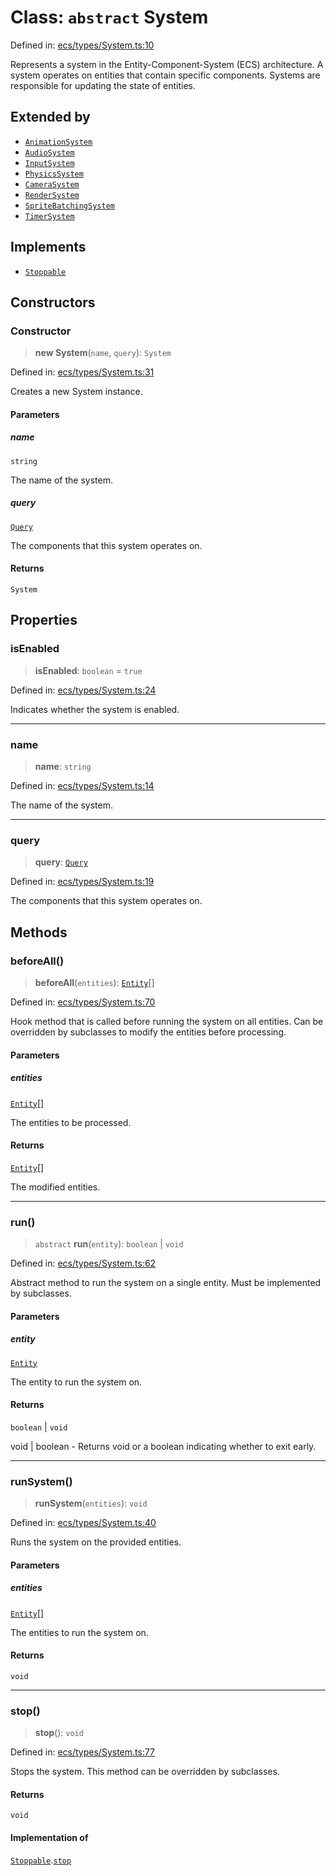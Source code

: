 # Class: `abstract` System

Defined in: [ecs/types/System.ts:10](https://github.com/Forge-Game-Engine/Forge/blob/7a38cd584d26e8fac97f61bf2359fb32ea34a7fc/src/ecs/types/System.ts#L10)

Represents a system in the Entity-Component-System (ECS) architecture.
A system operates on entities that contain specific components.
Systems are responsible for updating the state of entities.

## Extended by

- [`AnimationSystem`](AnimationSystem.md)
- [`AudioSystem`](AudioSystem.md)
- [`InputSystem`](InputSystem.md)
- [`PhysicsSystem`](PhysicsSystem.md)
- [`CameraSystem`](CameraSystem.md)
- [`RenderSystem`](RenderSystem.md)
- [`SpriteBatchingSystem`](SpriteBatchingSystem.md)
- [`TimerSystem`](TimerSystem.md)

## Implements

- [`Stoppable`](../interfaces/Stoppable.md)

## Constructors

### Constructor

> **new System**(`name`, `query`): `System`

Defined in: [ecs/types/System.ts:31](https://github.com/Forge-Game-Engine/Forge/blob/7a38cd584d26e8fac97f61bf2359fb32ea34a7fc/src/ecs/types/System.ts#L31)

Creates a new System instance.

#### Parameters

##### name

`string`

The name of the system.

##### query

[`Query`](../type-aliases/Query.md)

The components that this system operates on.

#### Returns

`System`

## Properties

### isEnabled

> **isEnabled**: `boolean` = `true`

Defined in: [ecs/types/System.ts:24](https://github.com/Forge-Game-Engine/Forge/blob/7a38cd584d26e8fac97f61bf2359fb32ea34a7fc/src/ecs/types/System.ts#L24)

Indicates whether the system is enabled.

***

### name

> **name**: `string`

Defined in: [ecs/types/System.ts:14](https://github.com/Forge-Game-Engine/Forge/blob/7a38cd584d26e8fac97f61bf2359fb32ea34a7fc/src/ecs/types/System.ts#L14)

The name of the system.

***

### query

> **query**: [`Query`](../type-aliases/Query.md)

Defined in: [ecs/types/System.ts:19](https://github.com/Forge-Game-Engine/Forge/blob/7a38cd584d26e8fac97f61bf2359fb32ea34a7fc/src/ecs/types/System.ts#L19)

The components that this system operates on.

## Methods

### beforeAll()

> **beforeAll**(`entities`): [`Entity`](Entity.md)[]

Defined in: [ecs/types/System.ts:70](https://github.com/Forge-Game-Engine/Forge/blob/7a38cd584d26e8fac97f61bf2359fb32ea34a7fc/src/ecs/types/System.ts#L70)

Hook method that is called before running the system on all entities.
Can be overridden by subclasses to modify the entities before processing.

#### Parameters

##### entities

[`Entity`](Entity.md)[]

The entities to be processed.

#### Returns

[`Entity`](Entity.md)[]

The modified entities.

***

### run()

> `abstract` **run**(`entity`): `boolean` \| `void`

Defined in: [ecs/types/System.ts:62](https://github.com/Forge-Game-Engine/Forge/blob/7a38cd584d26e8fac97f61bf2359fb32ea34a7fc/src/ecs/types/System.ts#L62)

Abstract method to run the system on a single entity.
Must be implemented by subclasses.

#### Parameters

##### entity

[`Entity`](Entity.md)

The entity to run the system on.

#### Returns

`boolean` \| `void`

void | boolean - Returns void or a boolean indicating whether to exit early.

***

### runSystem()

> **runSystem**(`entities`): `void`

Defined in: [ecs/types/System.ts:40](https://github.com/Forge-Game-Engine/Forge/blob/7a38cd584d26e8fac97f61bf2359fb32ea34a7fc/src/ecs/types/System.ts#L40)

Runs the system on the provided entities.

#### Parameters

##### entities

[`Entity`](Entity.md)[]

The entities to run the system on.

#### Returns

`void`

***

### stop()

> **stop**(): `void`

Defined in: [ecs/types/System.ts:77](https://github.com/Forge-Game-Engine/Forge/blob/7a38cd584d26e8fac97f61bf2359fb32ea34a7fc/src/ecs/types/System.ts#L77)

Stops the system. This method can be overridden by subclasses.

#### Returns

`void`

#### Implementation of

[`Stoppable`](../interfaces/Stoppable.md).[`stop`](../interfaces/Stoppable.md#stop)
